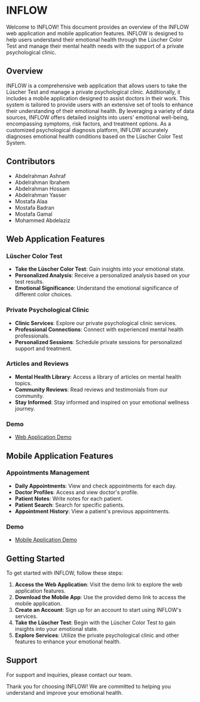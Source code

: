 # INFLOW

Welcome to INFLOW! This document provides an overview of the INFLOW web application and mobile application features. INFLOW is designed to help users understand their emotional health through the Lüscher Color Test and manage their mental health needs with the support of a private psychological clinic.

## Overview

INFLOW is a comprehensive web application that allows users to take the Lüscher Test and manage a private psychological clinic. Additionally, it includes a mobile application designed to assist doctors in their work. This system is tailored to provide users with an extensive set of tools to enhance their understanding of their emotional health. By leveraging a variety of data sources, INFLOW offers detailed insights into users' emotional well-being, encompassing symptoms, risk factors, and treatment options. As a customized psychological diagnosis platform, INFLOW accurately diagnoses emotional health conditions based on the Lüscher Color Test System.

## Contributors

- Abdelrahman Ashraf
- Abdelrahman Ibrahem
- Abdelrahman Hossam
- Abdelrahman Yasser
- Mostafa Alaa
- Mostafa Badran
- Mostafa Gamal
- Mohammed Abdelaziz


## Web Application Features

### Lüscher Color Test
- **Take the Lüscher Color Test**: Gain insights into your emotional state.
- **Personalized Analysis**: Receive a personalized analysis based on your test results.
- **Emotional Significance**: Understand the emotional significance of different color choices.

### Private Psychological Clinic
- **Clinic Services**: Explore our private psychological clinic services.
- **Professional Connections**: Connect with experienced mental health professionals.
- **Personalized Sessions**: Schedule private sessions for personalized support and treatment.

### Articles and Reviews
- **Mental Health Library**: Access a library of articles on mental health topics.
- **Community Reviews**: Read reviews and testimonials from our community.
- **Stay Informed**: Stay informed and inspired on your emotional wellness journey.

### Demo
- [Web Application Demo](https://drive.google.com/file/d/1HvUEA-rOZ98_m-P3WQ3629l9T8ou8Npa/view)

## Mobile Application Features

### Appointments Management
- **Daily Appointments**: View and check appointments for each day.
- **Doctor Profiles**: Access and view doctor's profile.
- **Patient Notes**: Write notes for each patient.
- **Patient Search**: Search for specific patients.
- **Appointment History**: View a patient's previous appointments.

### Demo
- [Mobile Application Demo](https://drive.google.com/file/d/1vk8ATH4dwgtbeZ6mEEPmfO_yzp2ks09O/view)

## Getting Started

To get started with INFLOW, follow these steps:

1. **Access the Web Application**: Visit the demo link to explore the web application features.
2. **Download the Mobile App**: Use the provided demo link to access the mobile application.
3. **Create an Account**: Sign up for an account to start using INFLOW's services.
4. **Take the Lüscher Test**: Begin with the Lüscher Color Test to gain insights into your emotional state.
5. **Explore Services**: Utilize the private psychological clinic and other features to enhance your emotional health.

## Support

For support and inquiries, please contact our team.

Thank you for choosing INFLOW! We are committed to helping you understand and improve your emotional health.

